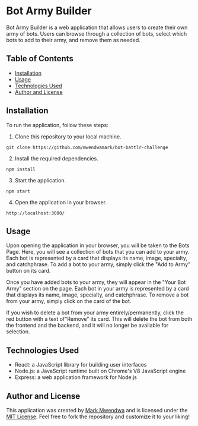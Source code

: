 # Bot Army Builder

Bot Army Builder is a web application that allows users to create their own army of bots. Users can browse through a collection of bots, select which bots to add to their army, and remove them as needed. 

## Table of Contents
- [Installation](#installation)
- [Usage](#usage)
- [Technologies Used](#technologies-used)
- [Author and License](#author-and-license)

## Installation

To run the application, follow these steps:

1. Clone this repository to your local machine.

```
git clone https://github.com/mwendwamark/bot-battlr-challenge
```

2. Install the required dependencies.

```
npm install
```

3. Start the application.

```
npm start
```

4. Open the application in your browser.

```
http://localhost:3000/
```

## Usage

Upon opening the application in your browser, you will be taken to the Bots Page. Here, you will see a collection of bots that you can add to your army. Each bot is represented by a card that displays its name, image, specialty, and catchphrase. To add a bot to your army, simply click the "Add to Army" button on its card. 

Once you have added bots to your army, they will appear in the "Your Bot Army" section on the page. Each bot in your army is represented by a card that displays its name, image, specialty, and catchphrase. To remove a bot from your army, simply click on the card of the bot. 

If you wish to delete a bot from your army entirely/permanently, click the red button with a text of"Remove" its card. This will delete the bot from both the frontend and the backend, and it will no longer be available for selection. 

## Technologies Used

- React: a JavaScript library for building user interfaces
- Node.js: a JavaScript runtime built on Chrome's V8 JavaScript engine
- Express: a web application framework for Node.js
<!-- - Axios: a promise-based HTTP client for the browser and Node.js -->

## Author and License

This application was created by [Mark Mwendwa](https://github.com/mwendwamark) and is licensed under the [MIT License](https://opensource.org/licenses/MIT). Feel free to fork the repository and customize it to your liking!